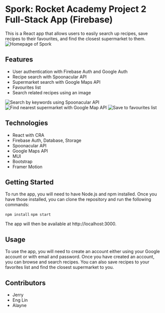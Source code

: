 # **Spork: Rocket Academy Project 2 Full-Stack App (Firebase)**

This is a React app that allows users to easily search up recipes, save recipes to their favourites, and find the closest supermarket to them.
![Homepage of Spork](public/image.png)

## **Features**

- User authentication with Firebase Auth and Google Auth
- Recipe search with Spoonacular API
- Supermarket search with Google Maps API
- Favourites list
- Search related recipes using an image

![Search by keywords using Spoonacular API](public/image-2.png)
![Find nearest supermarket with Google Map API](public/image-1.png)
![Save to favourites list](public/image-3.png)

## **Technologies**

- React with CRA
- Firebase Auth, Database, Storage
- Spoonacular API
- Google Maps API
- MUI
- Bootstrap
- Framer Motion

## **Getting Started**

To run the app, you will need to have Node.js and npm installed. Once you have those installed, you can clone the repository and run the following commands:

`npm install`
`npm start`

The app will then be available at http://localhost:3000.

## **Usage**

To use the app, you will need to create an account either using your Google account or with email and password. Once you have created an account, you can browse and search recipes. You can also save recipes to your favorites list and find the closest supermarket to you.

## **Contributors**

- Jerry
- Eng Lin
- Alayne
